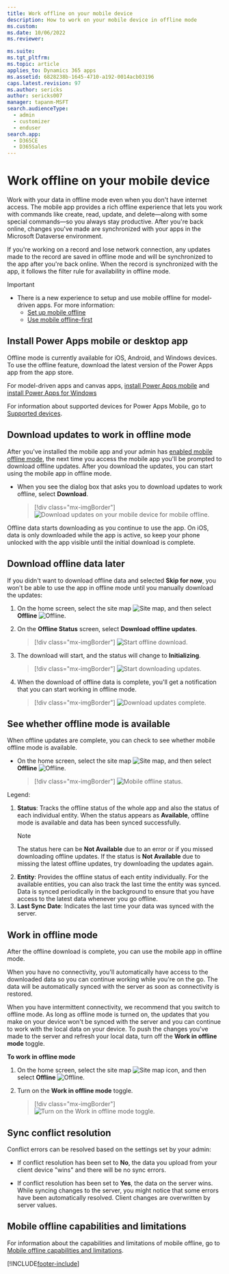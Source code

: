 ```yaml
---
title: Work offline on your mobile device
description: How to work on your mobile device in offline mode
ms.custom: 
ms.date: 10/06/2022
ms.reviewer: 

ms.suite: 
ms.tgt_pltfrm: 
ms.topic: article
applies_to: Dynamics 365 apps
ms.assetid: 6828238b-1645-4710-a192-0014acb03196
caps.latest.revision: 97
ms.author: sericks
author: sericks007
manager: tapanm-MSFT
search.audienceType: 
  - admin
  - customizer
  - enduser
search.app: 
  - D365CE
  - D365Sales
---
```


# Work offline on your mobile device

Work with your data in offline mode even when you don't have internet access. The mobile app provides a rich offline experience that lets you work with commands like create, read, update, and delete—along with some special commands—so you always stay productive. After you're back online, changes you've made are synchronized with your apps in the Microsoft Dataverse environment.

If you're working on a record and lose network connection, any updates made to the record are saved in offline mode and will be synchronized to the app after you're back online. When the record is synchronized with the app, it follows the filter rule for availability in offline mode.

> [!IMPORTANT]
> - There is a new experience to setup and use mobile offline for model-driven apps. For more information:
>   - [Set up mobile offline](/powerapps/mobile/setup-mobile-offline)
>   - [Use mobile offline-first](/powerapps/mobile/work-in-offline-mode)


## Install Power Apps mobile or desktop app

Offline mode is currently available for iOS, Android, and Windows devices. To use the offline feature, download the latest version of the Power Apps app from the app store.

For model-driven apps and canvas apps, [install Power Apps mobile](/powerapps/mobile/run-powerapps-on-mobile#install-power-apps-mobile-app) and [install Power Apps for Windows](windows-app-install.md)

For information about supported devices for Power Apps Mobile, go to [Supported devices](/powerapps/mobile/run-powerapps-on-mobile#supported-devices).

## Download updates to work in offline mode

After you've installed the mobile app and your admin has [enabled mobile offline mode](setup-mobile-offline.md), the next time you access the mobile app you'll be prompted to download offline updates. After you download the updates, you can start using the mobile app in offline mode.

- When you see the dialog box that asks you to download updates to work offline, select **Download**. 

   > [!div class="mx-imgBorder"] 
   > ![Download updates on your mobile device for mobile offline.](media/DownloadUpdates.png "Download updates on your mobile device for mobile offline")  

Offline data starts downloading as you continue to use the app. On iOS, data is only downloaded while the app is active, so keep your phone unlocked with the app visible until the initial download is complete.

## Download offline data later

If you didn't want to download offline data and selected **Skip for now**, you won't be able to use the app in offline mode until you manually download the updates:

1. On the home screen, select the site map ![Site map](media/d365_mobile_sitemap_icon.png "Site map"), and then select **Offline** ![Offline](media/offline_button.png "Offline").

2. On the **Offline Status** screen, select **Download offline updates**.

   > [!div class="mx-imgBorder"] 
   > ![Start offline download.](media/start-offline-download.png "Start offline download")

3. The download will start, and the status will change to **Initializing**.

   > [!div class="mx-imgBorder"] 
   > ![Start downloading updates.](media/mobile_offline_download_updates_complete.png "Start downloading updates")

4. When the download of offline data is complete, you'll get a notification that you can start working in offline mode.

   > [!div class="mx-imgBorder"] 
   > ![Download updates complete.](media/mobile_offline_download_updates_complete_updated.png "Download updates complete")

## See whether offline mode is available

When offline updates are complete, you can check to see whether mobile offline mode is available. 

- On the home screen, select the site map ![Site map](media/d365_mobile_sitemap_icon.png "Site map"), and then select **Offline** ![Offline](media/offline_button.png "Offline").
  
    > [!div class="mx-imgBorder"] 
    > ![Mobile offline status.](media/OfflineStatus.png "Mobile offline status")

Legend:

1. **Status**: Tracks the offline status of the whole app and also the status of each individual entity. When the status appears as **Available**, offline mode is available and data has been synced successfully.
   > [!NOTE]
   > The status here can be **Not Available** due to an error or if you missed downloading offline updates. If the status is **Not Available** due to missing the latest offline updates, try downloading the updates again.
2. **Entity**: Provides the offline status of each entity individually. For the available entities, you can also track the last time the entity was synced. Data is synced periodically in the background to ensure that you have access to the latest data whenever you go offline.
3. **Last Sync Date**: Indicates the last time your data was synced with the server.

## Work in offline mode

After the offline download is complete, you can use the mobile app in offline mode.

When you have no connectivity, you'll automatically have access to the downloaded data so you can continue working while you're on the go. The data will be automatically synced with the server as soon as connectivity is restored.

When you have intermittent connectivity, we recommend that you switch to offline mode. As long as offline mode is turned on, the updates that you make on your device won't be synced with the server and you can continue to work with the local data on your device. To push the changes you've made to the server and refresh your local data, turn off the **Work in offline mode** toggle.

**To work in offline mode**

1. On the home screen, select the site map ![Site map icon](media/d365_mobile_sitemap_icon.png "Site map icon"), and then select **Offline** ![Offline](media/offline_button.png "Offline").

2. Turn on the **Work in offline mode** toggle.

   > [!div class="mx-imgBorder"] 
   > ![Turn on the Work in offline mode toggle.](media/set_offline_toggle.png "Turn on the Work in offline mode toggle") 

## Sync conflict resolution

Conflict errors can be resolved based on the settings set by your admin:

- If conflict resolution has been set to **No**, the data you upload from your client device "wins" and there will be no sync errors.

- If conflict resolution has been set to **Yes**, the data on the server wins. While syncing changes to the server, you might notice that some errors have been automatically resolved. Client changes are overwritten by server values.

## Mobile offline capabilities and limitations

For information about the capabilities and limitations of mobile offline, go to [Mobile offline capabilities and limitations](offline-capabilities.md).

[!INCLUDE[footer-include](../includes/footer-banner.md)]
